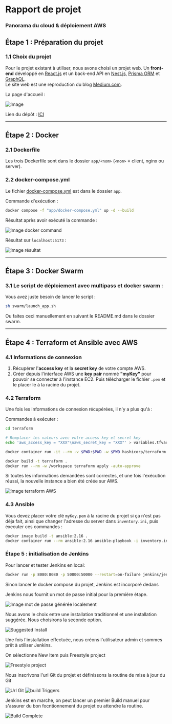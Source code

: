 # Rapport de projet
### Panorama du cloud & déploiement AWS

## Étape 1 : Préparation du projet
### 1.1 Choix du projet
Pour le projet existant à utiliser, nous avons choisi un projet web. 
Un **front-end** développé en [React.js](https://fr.react.dev/) et un back-end API en [Nest.js](https://nestjs.com/), [Prisma ORM](https://www.prisma.io/) et [GraphQL](https://graphql.org/).  
Le site web est une reproduction du blog [Medium.com](https://medium.com/).

La page d'accueil :

![Image](images/image_home_client.png)

Lien du dépôt : [ICI](https://github.com/EFREI-M1-Dev/GraphQL-Eval-FLMP)

<hr>

## Étape 2 : Docker
### 2.1 Dockerfile
Les trois Dockerfile sont dans le dossier `app/<nom>` (`<nom>` = client, nginx ou server).

### 2.2 docker-compose.yml
Le fichier [docker-compose.yml](app/docker-compose.yml) est dans le dossier `app`.

Commande d'exécution : 
```sh
docker compose -f "app/docker-compose.yml" up -d --build
```

Résultat après avoir exécuté la commande :

![Image docker command](images/image_docker_app_running.png)

Résultat sur `localhost:5173` : 

![Image résultat](images/image_docker_app_result.png)

<hr>

## Étape 3 : Docker Swarm

### 3.1 Le script de déploiement avec multipass et docker swarm : 

Vous avez juste besoin de lancer le script :
```sh
sh swarm/launch_app.sh
```

Ou faites ceci manuellement en suivant le README.md dans le dossier swarm.

<hr>

## Étape 4 : Terraform et Ansible avec AWS
### 4.1 Informations de connexion
1. Récupérer l'**access key** et la **secret key** de votre compte AWS.
2. Créer depuis l'interface AWS une **key pair** nommé **"myKey"** pour pouvoir se connecter à l'instance EC2. Puis télécharger le fichier `.pem` et le placer le à la racine du projet.

### 4.2 Terraform
Une fois les informations de connexion récupérées, il n'y a plus qu'à :

Commandes à exécuter : 
```sh
cd terraform

# Remplacer les valeurs avec votre access key et secret key
echo 'aws_access_key = "XXX"\naws_secret_key = "XXX"' > variables.tfvars

docker container run -it --rm -v $PWD:$PWD -w $PWD hashicorp/terraform init

docker build -t terraform .
docker run --rm -w /workspace terraform apply -auto-approve
```

Si toutes les informations demandées sont correctes, et une fois l'exécution réussi, la nouvelle instance a bien été créée sur AWS.

![Image terraform AWS](images/image_terraform_aws.png)


### 4.3 Ansible
Vous devez placer votre clé `myKey.pem` à la racine du projet si ça n'est pas déja fait, ainsi que changer l'adresse du server dans `inventory.ini`, puis éxecuter ces commandes :

```sh
docker image build -t ansible:2.16 . 
docker container run --rm ansible:2.16 ansible-playbook -i inventory.ini playbook.yml
```

### Étape 5 : initialisation de Jenkins

Pour lancer et tester Jenkins en local:
```sh
docker run -p 8080:8080 -p 50000:50000 --restart=on-failure jenkins/jenkins:2.430-jdk21
```
Sinon lancer le docker compose du projet, Jenkins est incorporé dedans

Jenkins nous fournit un mot de passe initial pour la première étape.

![Image mot de passe générée localement](images/jenkins/initialAdminPassword.png)

Nous avons le choix entre une installation traditionnel et une installation suggérée. Nous choisirons la seconde option.

![Suggested Install](images/jenkins/suggested%20install.png)

Une fois l'installation effectuée, nous créons l'utilisateur admin et sommes prêt à utiliser Jenkins.

On sélectionne New Item puis Freestyle project

![Freestyle project](images/jenkins/freestyle%20project.png)

Nous inscrivons l'url Git du projet et définissons la routine de mise à jour du Git

![Url Git](images/jenkins/github.png)
![build Triggers](images/jenkins/build%20triggers.png)

Jenkins est en marche, on peut lancer un premier Build manuel pour s'assurer du bon focntionnement du projet ou attendre la routine.

![Build Complete](/images/jenkins/build%20complete.png)